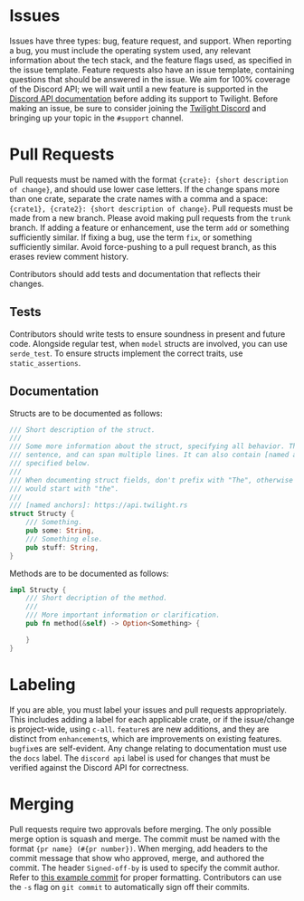# Issues

Issues have three types: bug, feature request, and support. When reporting a bug, you must include
the operating system used, any relevant information about the tech stack, and the feature flags
used, as specified in the issue template. Feature requests also have an issue template, containing
questions that should be answered in the issue. We aim for 100% coverage of the Discord API; we will
wait until a new feature is supported in the [Discord API documentation] before adding its support
to Twilight. Before making an issue, be sure to consider joining the [Twilight Discord] and bringing
up your topic in the `#support` channel.

# Pull Requests

Pull requests must be named with the format `{crate}: {short description of change}`, and should use
lower case letters. If the change spans more than one crate, separate the crate names with a comma
and a space: `{crate1}, {crate2}: {short description of change}`. Pull requests must be made from a
new branch. Please avoid making pull requests from the `trunk` branch. If adding a feature or
enhancement, use the term `add` or something sufficiently similar. If fixing a bug, use the term
`fix`, or something sufficiently similar. Avoid force-pushing to a pull request branch, as this
erases review comment history.

Contributors should add tests and documentation that reflects their changes.

## Tests

Contributors should write tests to ensure soundness in present and future code. Alongside regular
test, when `model` structs are involved, you can use `serde_test`. To ensure structs implement the
correct traits, use `static_assertions`.

## Documentation

Structs are to be documented as follows:
```rust
/// Short description of the struct.
///
/// Some more information about the struct, specifying all behavior. This can be more than one
/// sentence, and can span multiple lines. It can also contain [named anchors], which should be
/// specified below.
///
/// When documenting struct fields, don't prefix with "The", otherwise most documentation lines
/// would start with "the".
///
/// [named anchors]: https://api.twilight.rs
struct Structy {
    /// Something.
    pub some: String,
    /// Something else.
    pub stuff: String,
}
```

Methods are to be documented as follows:
```rust
impl Structy {
    /// Short decription of the method.
    ///
    /// More important information or clarification.
    pub fn method(&self) -> Option<Something> {

    }
}
```

# Labeling

If you are able, you must label your issues and pull requests appropriately. This includes adding a
label for each applicable crate, or if the issue/change is project-wide, using `c-all`. `feature`s
are new additions, and they are distinct from `enhancement`s, which are improvements on existing
features. `bugfix`es are self-evident. Any change relating to documentation must use the `docs`
label. The `discord api` label is used for changes that must be verified against the Discord API for
correctness.

# Merging

Pull requests require two approvals before merging. The only possible merge option is squash and
merge. The commit must be named with the format `{pr name} (#{pr number})`. When merging, add
headers to the commit message that show who approved, merge, and authored the commit. The header
`Signed-off-by` is used to specify the commit author. Refer to [this example commit] for proper
formatting.  Contributors can use the `-s` flag on `git commit` to automatically sign off their
commits.

[Discord API documentation]: https://github.com/discord/discord-api-docs
[Twilight Discord]: https://discord.gg/7jj8n7D
[this example commit]: https://github.com/twilight-rs/twilight/commit/bbab4a39769eac9f7f2d3878184f518a95645966
